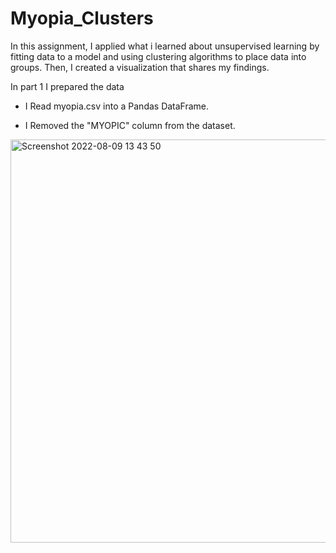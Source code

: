 # Myopia_Clusters

In this assignment, I applied what i learned about unsupervised learning by fitting data to a model and using clustering algorithms to place data into groups. Then, I created a visualization that shares my findings.

In part 1 I prepared the data
* I Read myopia.csv into a Pandas DataFrame.

* I Removed the "MYOPIC" column from the dataset.

<img width="645" alt="Screenshot 2022-08-09 13 43 50" src="https://user-images.githubusercontent.com/100292828/183724325-46b5c7db-58fc-4a0d-8de4-7bf2b415f2c5.png">

